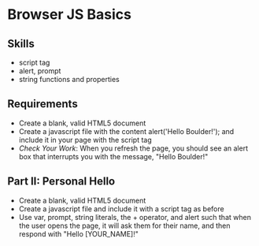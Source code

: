 Browser JS Basics
==========

Skills
----------
- script tag
- alert, prompt
- string functions and properties

Requirements
-----------

- Create a blank, valid HTML5 document
- Create a javascript file with the content alert('Hello Boulder!'); and include it in your page with the script tag
- <em>Check Your Work</em>: When you refresh the page, you should see an alert box that interrupts you with the message, "Hello Boulder!"

Part II: Personal Hello
-----------
- Create a blank, valid HTML5 document
- Create a javascript file and include it with a script tag as before
- Use var, prompt, string literals, the + operator, and alert such that when the user opens the page, it will ask them for their name, and then respond with "Hello [YOUR_NAME]!"